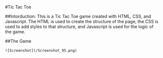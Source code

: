 #Tic Tac Toe

##Intorduction:
  This is a Tic Tac Toe game created with HTML, CSS, and Javascript. The HTML is used to create the structure of the page, the CSS is used to add styles to that structure, and Javascript is used for the logic of the game. 
 
 ##The Game
  
    ![Screenshot](/Screenshot_95.png)
